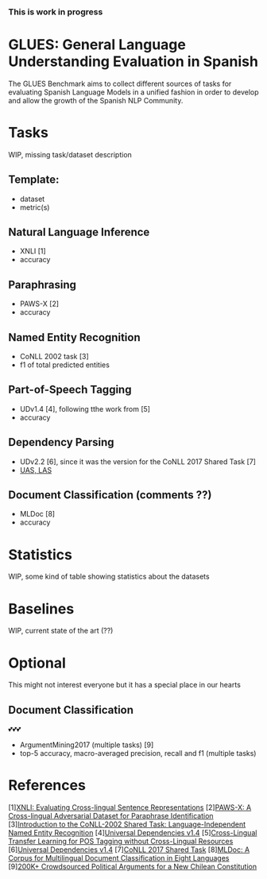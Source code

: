 ### **This is work in progress**

# GLUES: General Language Understanding Evaluation in Spanish

The GLUES Benchmark aims to collect different sources of tasks for evaluating Spanish Language Models in a unified fashion in order to develop and allow the growth of the Spanish NLP Community.




# Tasks
WIP, missing task/dataset description

## Template:
* dataset
* metric(s)

## Natural Language Inference
* XNLI [1]
* accuracy


## Paraphrasing
* PAWS-X [2]
* accuracy

## Named Entity Recognition
* CoNLL 2002 task [3]
* f1 of total predicted entities

## Part-of-Speech Tagging
* UDv1.4 [4], following tthe work from [5]
* accuracy


## Dependency Parsing
* UDv2.2 [6], since it was the version for the CoNLL 2017 Shared Task [7]
* [UAS, LAS](https://linguistics.stackexchange.com/a/6895)

## Document Classification (comments ??)
* MLDoc [8]
* accuracy


# Statistics
WIP, some kind of table showing statistics about the datasets


# Baselines
WIP, current state of the art (??)


# Optional
This might not interest everyone but it has a special place in our hearts

## Document Classification
💕💕💕
* ArgumentMining2017 (multiple tasks) [9]
* top-5 accuracy, macro-averaged precision, recall and f1 (multiple tasks)


# References

[1][XNLI: Evaluating Cross-lingual Sentence Representations](https://arxiv.org/abs/1809.05053)
[2][PAWS-X: A Cross-lingual Adversarial Dataset for Paraphrase Identification](https://arxiv.org/abs/1908.11828)
[3][Introduction to the CoNLL-2002 Shared Task: Language-Independent Named Entity Recognition](https://www.aclweb.org/anthology/W02-2024/ )
[4][Universal Dependencies v1.4](https://lindat.mff.cuni.cz/repository/xmlui/handle/11234/1-1827)
[5][Cross-Lingual Transfer Learning for POS Tagging without Cross-Lingual Resources](https://www.aclweb.org/anthology/D17-1302/)
[6][Universal Dependencies v1.4](https://lindat.mff.cuni.cz/repository/xmlui/handle/11234/1-2837)
[7][CoNLL 2017 Shared Task](http://universaldependencies.org/conll17/)
[8][MLDoc: A Corpus for Multilingual Document Classification in Eight Languages](https://github.com/facebookresearch/MLDoc)
[9][200K+ Crowdsourced Political Arguments for a New Chilean Constitution](https://www.aclweb.org/anthology/W17-5101/)

